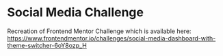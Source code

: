 # Social Media Challenge
Recreation of Frontend Mentor Challenge which is available here:
https://www.frontendmentor.io/challenges/social-media-dashboard-with-theme-switcher-6oY8ozp_H